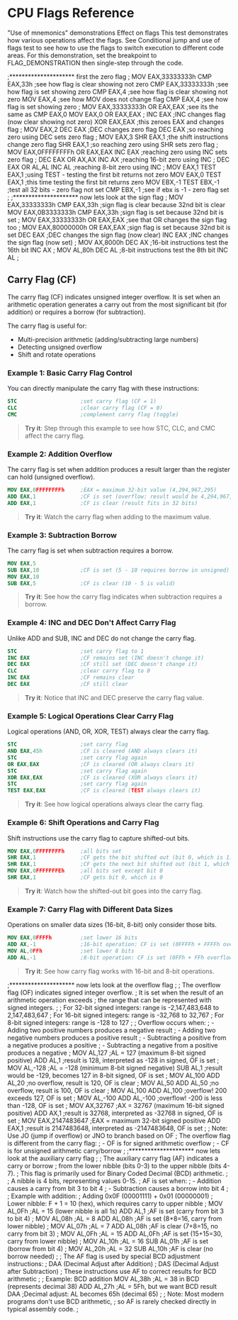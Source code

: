 # CPU Flags Reference

"Use of mnemonics" demonstrations
Effect on flags
This test demonstrates how various operations affect the flags. See Conditional jump and use of flags test to see how to use the flags to switch execution to different code areas. For this demonstration, set the breakpoint to FLAG_DEMONSTRATION then single-step through the code.

;********************* first the zero flag
;
MOV EAX,33333333h
CMP EAX,33h            ;see how flag is clear showing not zero
CMP EAX,33333333h      ;see how flag is set showing zero
CMP EAX,4              ;see how flag is clear showing not zero
MOV EAX,4              ;see how MOV does not change flag
CMP EAX,4              ;see how flag is set showing zero
;
MOV EAX,33333333h
OR EAX,EAX             ;see its the same as CMP EAX,0
MOV EAX,0
OR EAX,EAX
;
INC EAX                ;INC changes flag (now clear showing not zero)
XOR EAX,EAX            ;this zeroes EAX and changes flag
;
MOV EAX,2
DEC EAX                ;DEC changes zero flag
DEC EAX                ;so reaching zero using DEC sets zero flag
;
MOV EAX,3
SHR EAX,1              ;the shift instructions change zero flag
SHR EAX,1              ;so reaching zero using SHR sets zero flag
;
MOV EAX,0FFFFFFFFh
OR EAX,EAX
INC EAX                ;reaching zero using INC sets zero flag
;
DEC EAX
OR AX,AX
INC AX                 ;reaching 16-bit zero using INC
;
DEC EAX
OR AL,AL
INC AL                 ;reaching 8-bit zero using INC
;
MOV EAX,1
TEST EAX,1             ;using TEST - testing the first bit returns not zero
MOV EAX,0
TEST EAX,1             ;this time testing the first bit returns zero
MOV EBX,-1
TEST EBX,-1            ;test all 32 bits - zero flag not set
CMP EBX,-1             ;see if ebx is -1 - zero flag set
;
;********************* now lets look at the sign flag
;
MOV EAX,33333333h
CMP EAX,33h            ;sign flag is clear because 32nd bit is clear
MOV EAX,0B3333333h
CMP EAX,33h            ;sign flag is set because 32nd bit is set
;
MOV EAX,33333333h
OR EAX,EAX             ;see that OR changes the sign flag too
;
MOV EAX,80000000h
OR EAX,EAX             ;sign flag is set because 32nd bit is set
DEC EAX                ;DEC changes the sign flag (now clear)
INC EAX                ;INC changes the sign flag (now set)
;
MOV AX,8000h
DEC AX                 ;16-bit instructions test the 16th bit
INC AX
;
MOV AL,80h
DEC AL                 ;8-bit instructions test the 8th bit
INC AL
;
## Carry Flag (CF)

The carry flag (CF) indicates unsigned integer overflow. It is set when an arithmetic operation generates a carry out from the most significant bit (for addition) or requires a borrow (for subtraction).

The carry flag is useful for:
- Multi-precision arithmetic (adding/subtracting large numbers)
- Detecting unsigned overflow
- Shift and rotate operations

### Example 1: Basic Carry Flag Control

You can directly manipulate the carry flag with these instructions:

```nasm
STC                    ;set carry flag (CF = 1)
CLC                    ;clear carry flag (CF = 0)
CMC                    ;complement carry flag (toggle)
```
<!-- -console -memory cpu -->

> **Try it**: Step through this example to see how STC, CLC, and CMC affect the carry flag.

### Example 2: Addition Overflow

The carry flag is set when addition produces a result larger than the register can hold (unsigned overflow).

```nasm
MOV EAX,0FFFFFFFFh     ;EAX = maximum 32-bit value (4,294,967,295)
ADD EAX,1              ;CF is set (overflow: result would be 4,294,967,296)
ADD EAX,1              ;CF is clear (result fits in 32 bits)
```
<!-- -console -memory cpu -->

> **Try it**: Watch the carry flag when adding to the maximum value.

### Example 3: Subtraction Borrow

The carry flag is set when subtraction requires a borrow.

```nasm
MOV EAX,5
SUB EAX,10             ;CF is set (5 - 10 requires borrow in unsigned)
MOV EAX,10
SUB EAX,5              ;CF is clear (10 - 5 is valid)
```
<!-- -console -memory cpu -->

> **Try it**: See how the carry flag indicates when subtraction requires a borrow.

### Example 4: INC and DEC Don't Affect Carry Flag

Unlike ADD and SUB, INC and DEC do not change the carry flag.

```nasm
STC                    ;set carry flag to 1
INC EAX                ;CF remains set (INC doesn't change it)
DEC EAX                ;CF still set (DEC doesn't change it)
CLC                    ;clear carry flag to 0
INC EAX                ;CF remains clear
DEC EAX                ;CF still clear
```
<!-- -console -memory cpu -->

> **Try it**: Notice that INC and DEC preserve the carry flag value.

### Example 5: Logical Operations Clear Carry Flag

Logical operations (AND, OR, XOR, TEST) always clear the carry flag.

```nasm
STC                    ;set carry flag
AND EAX,45h            ;CF is cleared (AND always clears it)
STC                    ;set carry flag again
OR EAX,EAX             ;CF is cleared (OR always clears it)
STC                    ;set carry flag again
XOR EAX,EAX            ;CF is cleared (XOR always clears it)
STC                    ;set carry flag again
TEST EAX,EAX           ;CF is cleared (TEST always clears it)
```
<!-- -console -memory cpu -->

> **Try it**: See how logical operations always clear the carry flag.

### Example 6: Shift Operations and Carry Flag

Shift instructions use the carry flag to capture shifted-out bits.

```nasm
MOV EAX,0FFFFFFFFh     ;all bits set
SHR EAX,1              ;CF gets the bit shifted out (bit 0, which is 1)
SHR EAX,1              ;CF gets the next bit shifted out (bit 1, which is 1)
MOV EAX,0FFFFFFFEh     ;all bits set except bit 0
SHR EAX,1              ;CF gets bit 0, which is 0
```
<!-- -console -memory cpu -->

> **Try it**: Watch how the shifted-out bit goes into the carry flag.

### Example 7: Carry Flag with Different Data Sizes

Operations on smaller data sizes (16-bit, 8-bit) only consider those bits.

```nasm
MOV EAX,0FFFFh         ;set lower 16 bits
ADD AX,-1              ;16-bit operation: CF is set (0FFFFh + FFFFh overflow)
MOV AL,0FFh            ;set lower 8 bits
ADD AL,-1              ;8-bit operation: CF is set (0FFh + FFh overflow)
```
<!-- -console -memory cpu -->

> **Try it**: See how carry flag works with 16-bit and 8-bit operations.

;********************* now lets look at the overflow flag
;
; The overflow flag (OF) indicates signed integer overflow.
; It is set when the result of an arithmetic operation exceeds
; the range that can be represented with signed integers.
;
; For 32-bit signed integers: range is -2,147,483,648 to 2,147,483,647
; For 16-bit signed integers: range is -32,768 to 32,767
; For 8-bit signed integers: range is -128 to 127
;
; Overflow occurs when:
; - Adding two positive numbers produces a negative result
; - Adding two negative numbers produces a positive result
; - Subtracting a positive from a negative produces a positive
; - Subtracting a negative from a positive produces a negative
;
MOV AL,127               ;AL = 127 (maximum 8-bit signed positive)
ADD AL,1                 ;result is 128, interpreted as -128 in signed, OF is set
;
MOV AL,-128              ;AL = -128 (minimum 8-bit signed negative)
SUB AL,1                 ;result would be -129, becomes 127 in 8-bit signed, OF is set
;
MOV AL,100
ADD AL,20                ;no overflow, result is 120, OF is clear
;
MOV AL,50
ADD AL,50                ;no overflow, result is 100, OF is clear
;
MOV AL,100
ADD AL,100               ;overflow! 200 exceeds 127, OF is set
;
MOV AL,-100
ADD AL,-100              ;overflow! -200 is less than -128, OF is set
;
MOV AX,32767             ;AX = 32767 (maximum 16-bit signed positive)
ADD AX,1                 ;result is 32768, interpreted as -32768 in signed, OF is set
;
MOV EAX,2147483647       ;EAX = maximum 32-bit signed positive
ADD EAX,1                ;result is 2147483648, interpreted as -2147483648, OF is set
;
; Note: Use JO (jump if overflow) or JNO to branch based on OF
; The overflow flag is different from the carry flag:
; - OF is for signed arithmetic overflow
; - CF is for unsigned arithmetic carry/borrow
;
;********************* now lets look at the auxiliary carry flag
;
; The auxiliary carry flag (AF) indicates a carry or borrow 
; from the lower nibble (bits 0-3) to the upper nibble (bits 4-7).
; This flag is primarily used for Binary Coded Decimal (BCD) arithmetic.
;
; A nibble is 4 bits, representing values 0-15.
; AF is set when:
; - Addition causes a carry from bit 3 to bit 4
; - Subtraction causes a borrow into bit 4
;
; Example with addition:
; Adding 0x0F (00001111) + 0x01 (00000001)
; Lower nibble: F + 1 = 10 (hex), which requires carry to upper nibble
;
MOV AL,0Fh               ;AL = 15 (lower nibble is all 1s)
ADD AL,1                 ;AF is set (carry from bit 3 to bit 4)
;
MOV AL,08h               ;AL = 8
ADD AL,08h               ;AF is set (8+8=16, carry from lower nibble)
;
MOV AL,07h               ;AL = 7
ADD AL,08h               ;AF is clear (7+8=15, no carry from bit 3)
;
MOV AL,0Fh               ;AL = 15
ADD AL,0Fh               ;AF is set (15+15=30, carry from lower nibble)
;
MOV AL,10h               ;AL = 16
SUB AL,01h               ;AF is set (borrow from bit 4)
;
MOV AL,20h               ;AL = 32
SUB AL,10h               ;AF is clear (no borrow needed)
;
; The AF flag is used by special BCD adjustment instructions:
; DAA (Decimal Adjust after Addition)
; DAS (Decimal Adjust after Subtraction)
; These instructions use AF to correct results for BCD arithmetic
;
; Example: BCD addition
MOV AL,38h               ;AL = 38 in BCD (represents decimal 38)
ADD AL,27h               ;AL = 5Fh, but we want BCD result
DAA                      ;Decimal adjust: AL becomes 65h (decimal 65)
;
; Note: Most modern programs don't use BCD arithmetic,
; so AF is rarely checked directly in typical assembly code.
;
